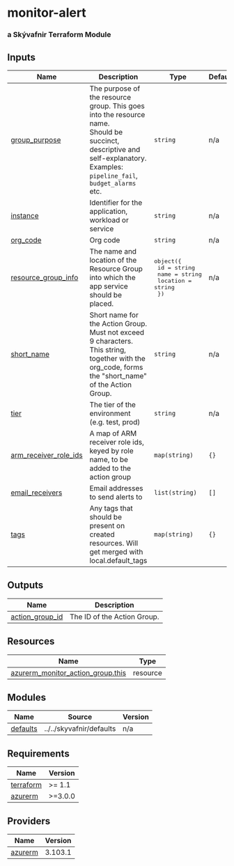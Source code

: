 # monitor-alert

### a Skývafnir Terraform Module

<!-- TERRAFORM_DOCS_BLOCK -->


## Inputs

| Name | Description | Type | Default | Required |
|------|-------------|------|---------|:--------:|
| <a name="input_group_purpose"></a> [group\_purpose](#input\_group\_purpose) | The purpose of the resource group. This goes into the resource name.<br>    Should be succinct, descriptive and self-explanatory.<br>    Examples: `pipeline_fail`, `budget_alarms` etc. | `string` | n/a | yes |
| <a name="input_instance"></a> [instance](#input\_instance) | Identifier for the application, workload or service | `string` | n/a | yes |
| <a name="input_org_code"></a> [org\_code](#input\_org\_code) | Org code | `string` | n/a | yes |
| <a name="input_resource_group_info"></a> [resource\_group\_info](#input\_resource\_group\_info) | The name and location of the Resource Group into which the app service should be placed. | <pre>object({<br>    id       = string<br>    name     = string<br>    location = string<br>  })</pre> | n/a | yes |
| <a name="input_short_name"></a> [short\_name](#input\_short\_name) | Short name for the Action Group. Must not exceed 9 characters.<br>  This string, together with the org\_code, forms the "short\_name" of the Action Group. | `string` | n/a | yes |
| <a name="input_tier"></a> [tier](#input\_tier) | The tier of the environment (e.g. test, prod) | `string` | n/a | yes |
| <a name="input_arm_receiver_role_ids"></a> [arm\_receiver\_role\_ids](#input\_arm\_receiver\_role\_ids) | A map of ARM receiver role ids, keyed by role name, to be added to the action group | `map(string)` | `{}` | no |
| <a name="input_email_receivers"></a> [email\_receivers](#input\_email\_receivers) | Email addresses to send alerts to | `list(string)` | `[]` | no |
| <a name="input_tags"></a> [tags](#input\_tags) | Any tags that should be present on created resources. Will get merged with local.default\_tags | `map(string)` | `{}` | no |

## Outputs

| Name | Description |
|------|-------------|
| <a name="output_action_group_id"></a> [action\_group\_id](#output\_action\_group\_id) | The ID of the Action Group. |

## Resources

| Name | Type |
|------|------|
| [azurerm_monitor_action_group.this](https://registry.terraform.io/providers/hashicorp/azurerm/latest/docs/resources/monitor_action_group) | resource |

## Modules

| Name | Source | Version |
|------|--------|---------|
| <a name="module_defaults"></a> [defaults](#module\_defaults) | ../../skyvafnir/defaults | n/a |

## Requirements

| Name | Version |
|------|---------|
| <a name="requirement_terraform"></a> [terraform](#requirement\_terraform) | >= 1.1 |
| <a name="requirement_azurerm"></a> [azurerm](#requirement\_azurerm) | >=3.0.0 |

## Providers

| Name | Version |
|------|---------|
| <a name="provider_azurerm"></a> [azurerm](#provider\_azurerm) | 3.103.1 |

<!-- /TERRAFORM_DOCS_BLOCK -->

<!--
# Module scaffolded via skyvafnir-module-template
Author: skyvafnir 
-->
